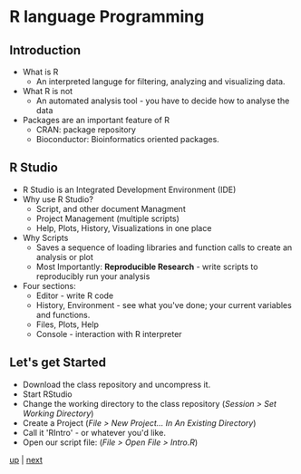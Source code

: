 # R language Programming

## Introduction

* What is R
	* An interpreted languge for filtering, analyzing and visualizing data.
* What R is not
	* An automated analysis tool - you have to decide how to analyse the data
* Packages are an important feature of R
	* CRAN: package repository
	* Bioconductor: Bioinformatics oriented packages.
	
## R Studio
* R Studio is an Integrated Development Environment (IDE)
* Why use R Studio?
	* Script, and other document Managment
	* Project Management (multiple scripts)
	* Help, Plots, History, Visualizations in one place
* Why Scripts
	* Saves a sequence of loading libraries and function calls to create an analysis or plot
	* Most Importantly: **Reproducible Research** - write scripts to reproducibly run your analysis
* Four sections:
	* Editor - write R code
	* History, Environment - see what you've done; your current variables and functions.
	* Files, Plots, Help
	* Console - interaction with R interpreter

## Let's get Started

* Download the class repository and uncompress it.
* Start RStudio
* Change the working directory to the class repository (*Session > Set Working Directory*)
* Create a Project (*File > New Project...  In An Existing Directory*)
* Call it 'RIntro' - or whatever you'd like.
* Open our script file:  (*File > Open File > Intro.R*)


[up](../README.md) | [next](RBasics.md)